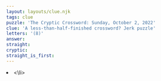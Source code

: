 ```yaml
---
layout: layouts/clue.njk
tags: clue
puzzle: 'The Cryptic Crossword: Sunday, October 2, 2022'
clue: 'A less-than-half-finished crossword? Jerk puzzle'
letters: '(8)'
answer:
straight:
cryptic:
straight_is_first:
---
```

<li><\li>